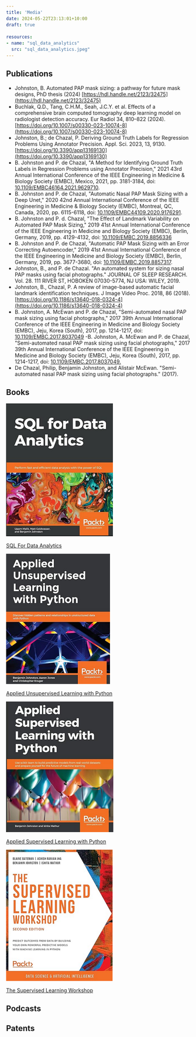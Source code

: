 ```yaml
---
title: 'Media'
date: 2024-05-22T23:13:01+10:00
draft: true

resources:
- name: "sql_data_analytics"
  src: "sql_data_analytics.jpeg"
---
```


## Publications

- Johnston, B. Automated PAP mask sizing: a pathway for future mask designs, PhD thesis (2024) [https://hdl.handle.net/2123/32475](https://hdl.handle.net/2123/32475)
- Buchlak, Q.D., Tang, C.H.M., Seah, J.C.Y. et al. Effects of a comprehensive brain computed tomography deep learning model on radiologist detection accuracy. Eur Radiol 34, 810–822 (2024). [https://doi.org/10.1007/s00330-023-10074-8](https://doi.org/10.1007/s00330-023-10074-8)
- Johnston, B.; de Chazal, P. Deriving Ground Truth Labels for Regression Problems Using Annotator Precision. Appl. Sci. 2023, 13, 9130. [https://doi.org/10.3390/app13169130](https://doi.org/10.3390/app13169130) 
- B. Johnston and P. de Chazal, "A Method for Identifying Ground Truth Labels in Regression Problems using Annotator Precision," 2021 43rd Annual International Conference of the IEEE Engineering in Medicine & Biology Society (EMBC), Mexico, 2021, pp. 3181-3184, doi: [10.1109/EMBC46164.2021.9629710](https://doi.org/10.1109/EMBC46164.2021.9629710).
- B. Johnston and P. de Chazal, "Automatic Nasal PAP Mask Sizing with a Deep Unet," 2020 42nd Annual International Conference of the IEEE Engineering in Medicine & Biology Society (EMBC), Montreal, QC, Canada, 2020, pp. 6115-6118, doi: [10.1109/EMBC44109.2020.9176291](https://doi.org/10.1109/EMBC44109.2020.9176291).
- B. Johnston and P. d. Chazal, "The Effect of Landmark Variability on Automated PAP Mask Sizing," 2019 41st Annual International Conference of the IEEE Engineering in Medicine and Biology Society (EMBC), Berlin, Germany, 2019, pp. 4129-4132, doi: [10.1109/EMBC.2019.8856336](https://doi.org/10.1109/EMBC.2019.8856336)
- B. Johnston and P. de Chazal, "Automatic PAP Mask Sizing with an Error Correcting Autoencoder," 2019 41st Annual International Conference of the IEEE Engineering in Medicine and Biology Society (EMBC), Berlin, Germany, 2019, pp. 3677-3680, doi: [10.1109/EMBC.2019.8857317](https://doi.org/10.1109/EMBC.2019.8857317).
- Johnston, B., and P. de Chazal. "An automated system for sizing nasal PAP masks using facial photographs." JOURNAL OF SLEEP RESEARCH. Vol. 28. 111 RIVER ST, HOBOKEN 07030-5774, NJ USA: WILEY, 2019.
- Johnston, B., Chazal, P. A review of image-based automatic facial landmark identification techniques. J Image Video Proc. 2018, 86 (2018). [https://doi.org/10.1186/s13640-018-0324-4](https://doi.org/10.1186/s13640-018-0324-4)
- B. Johnston, A. McEwan and P. de Chazal, "Semi-automated nasal PAP mask sizing using facial photographs," 2017 39th Annual International Conference of the IEEE Engineering in Medicine and Biology Society (EMBC), Jeju, Korea (South), 2017, pp. 1214-1217, doi: [10.1109/EMBC.2017.8037049](https://doi.org/10.1109/EMBC.2017.8037049)
-B. Johnston, A. McEwan and P. de Chazal, "Semi-automated nasal PAP mask sizing using facial photographs," 2017 39th Annual International Conference of the IEEE Engineering in Medicine and Biology Society (EMBC), Jeju, Korea (South), 2017, pp. 1214-1217, doi: [10.1109/EMBC.2017.8037049.](https://doi.org/10.1109/EMBC.2017.8037049)
- De Chazal, Philip, Benjamin Johnston, and Alistair McEwan. "Semi-automated nasal PAP mask sizing using facial photographs." (2017).

## Books

![SQL Data Analytics](./sql_data_analytics.png)

[SQL For Data Analytics](https://www.packtpub.com/product/sql-for-data-analytics/9781789807356)

![Applied Unsupervised Learning with Python](./applied_unsupervised.png)

[Applied Unsupervised Learning with Python](https://www.packtpub.com/product/applied-unsupervised-learning-with-python/9781789952292)

![Applied Supervised Learning with Python](./applied_supervised.png)

[Applied Supervised Learning with Python](https://www.packtpub.com/product/applied-supervised-learning-with-python/9781789954920)

![Supervised Learning Workshop](./supervised_learning_workshop.png)

[The Supervised Learning Workshop](https://www.packtpub.com/product/the-supervised-learning-workshop-second-edition/9781800209046)

## Podcasts

## Patents

